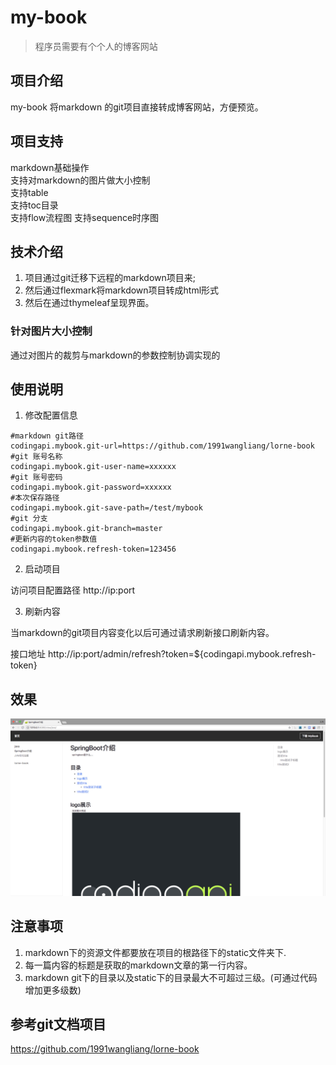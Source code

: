 # my-book

> 程序员需要有个个人的博客网站


## 项目介绍

my-book 将markdown 的git项目直接转成博客网站，方便预览。


## 项目支持

markdown基础操作  
支持对markdown的图片做大小控制  
支持table  
支持toc目录  
支持flow流程图
支持sequence时序图


## 技术介绍

1. 项目通过git迁移下远程的markdown项目来;
2. 然后通过flexmark将markdown项目转成html形式
3. 然后在通过thymeleaf呈现界面。

### 针对图片大小控制

通过对图片的裁剪与markdown的参数控制协调实现的


## 使用说明

1. 修改配置信息
```
#markdown git路径
codingapi.mybook.git-url=https://github.com/1991wangliang/lorne-book
#git 账号名称
codingapi.mybook.git-user-name=xxxxxx
#git 账号密码
codingapi.mybook.git-password=xxxxxx
#本次保存路径
codingapi.mybook.git-save-path=/test/mybook
#git 分支
codingapi.mybook.git-branch=master
#更新内容的token参数值
codingapi.mybook.refresh-token=123456

```

2. 启动项目  

访问项目配置路径 http://ip:port


3. 刷新内容

当markdown的git项目内容变化以后可通过请求刷新接口刷新内容。

接口地址 http://ip:port/admin/refresh?token=${codingapi.mybook.refresh-token}



## 效果

![](mybook.jpg)




## 注意事项

1. markdown下的资源文件都要放在项目的根路径下的static文件夹下.
2. 每一篇内容的标题是获取的markdown文章的第一行内容。
3. markdown git下的目录以及static下的目录最大不可超过三级。(可通过代码增加更多级数)


## 参考git文档项目

https://github.com/1991wangliang/lorne-book


